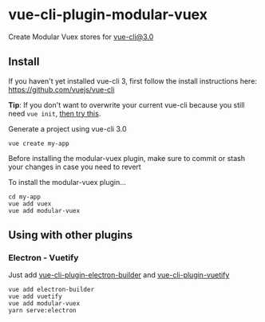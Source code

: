 # vue-cli-plugin-modular-vuex

Create Modular Vuex stores for [vue-cli@3.0](https://github.com/vuejs/vue-cli)

## Install

If you haven't yet installed vue-cli 3, first follow the install instructions here: https://github.com/vuejs/vue-cli

**Tip**: If you don't want to overwrite your current vue-cli because you still need `vue init`, [then try this](https://cli.vuejs.org/guide/creating-a-project.html#pulling-2-x-templates-legacy).

Generate a project using vue-cli 3.0
```
vue create my-app
```

Before installing the modular-vuex plugin, make sure to commit or stash your changes in case you need to revert

To install the modular-vuex plugin...
```
cd my-app
vue add vuex
vue add modular-vuex
```

## Using with other plugins

### Electron - Vuetify

Just add [vue-cli-plugin-electron-builder](https://www.npmjs.com/package/vue-cli-plugin-electron-builder) and [vue-cli-plugin-vuetify](https://www.npmjs.com/package/vue-cli-plugin-vuetify)

```
vue add electron-builder
vue add vuetify
vue add modular-vuex
yarn serve:electron
```
